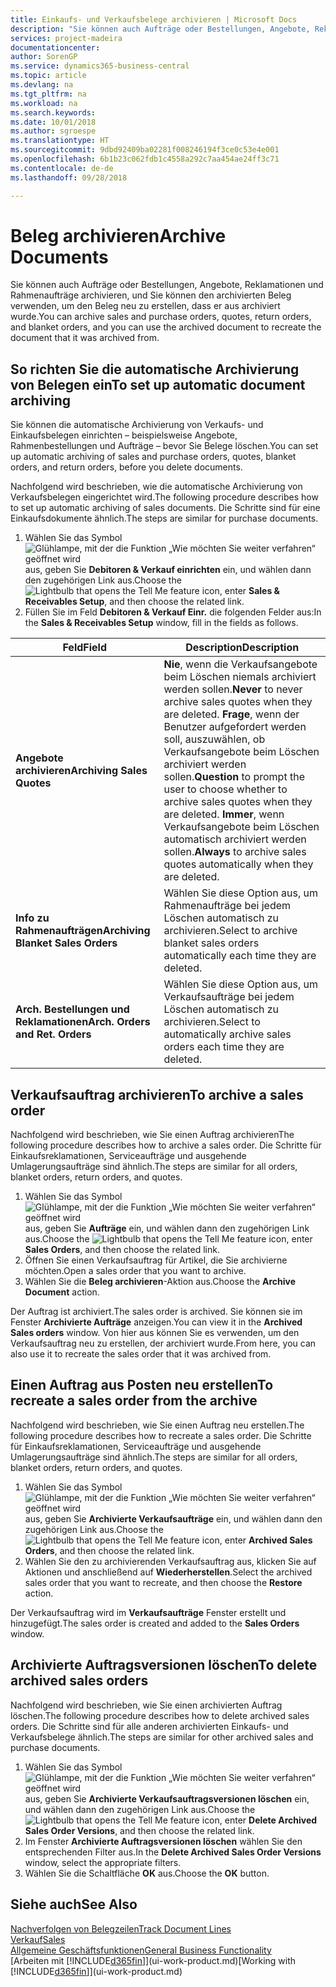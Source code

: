 ```yaml
---
title: Einkaufs- und Verkaufsbelege archivieren | Microsoft Docs
description: "Sie können auch Aufträge oder Bestellungen, Angebote, Reklamationen und Rahmenaufträge archivieren, und Sie können den archivierten Beleg verwenden, um den Beleg neu zu erstellen, dass er aus archiviert wurde."
services: project-madeira
documentationcenter: 
author: SorenGP
ms.service: dynamics365-business-central
ms.topic: article
ms.devlang: na
ms.tgt_pltfrm: na
ms.workload: na
ms.search.keywords: 
ms.date: 10/01/2018
ms.author: sgroespe
ms.translationtype: HT
ms.sourcegitcommit: 9dbd92409ba02281f008246194f3ce0c53e4e001
ms.openlocfilehash: 6b1b23c062fdb1c4558a292c7aa454ae24ff3c71
ms.contentlocale: de-de
ms.lasthandoff: 09/28/2018

---
```

# <a name="archive-documents"></a><span data-ttu-id="d6eca-103">Beleg archivieren</span><span class="sxs-lookup"><span data-stu-id="d6eca-103">Archive Documents</span></span>
<span data-ttu-id="d6eca-104">Sie können auch Aufträge oder Bestellungen, Angebote, Reklamationen und Rahmenaufträge archivieren, und Sie können den archivierten Beleg verwenden, um den Beleg neu zu erstellen, dass er aus archiviert wurde.</span><span class="sxs-lookup"><span data-stu-id="d6eca-104">You can archive sales and purchase orders, quotes, return orders, and blanket orders, and you can use the archived document to recreate the document that it was archived from.</span></span>

## <a name="to-set-up-automatic-document-archiving"></a><span data-ttu-id="d6eca-105">So richten Sie die automatische Archivierung von Belegen ein</span><span class="sxs-lookup"><span data-stu-id="d6eca-105">To set up automatic document archiving</span></span>  
<span data-ttu-id="d6eca-106">Sie können die automatische Archivierung von Verkaufs- und Einkaufsbelegen einrichten – beispielsweise Angebote, Rahmenbestellungen und Aufträge – bevor Sie Belege löschen.</span><span class="sxs-lookup"><span data-stu-id="d6eca-106">You can set up automatic archiving of sales and purchase orders, quotes, blanket orders, and return orders, before you delete documents.</span></span>

<span data-ttu-id="d6eca-107">Nachfolgend wird beschrieben, wie die automatische Archivierung von Verkaufsbelegen eingerichtet wird.</span><span class="sxs-lookup"><span data-stu-id="d6eca-107">The following procedure describes how to set up automatic archiving of sales documents.</span></span> <span data-ttu-id="d6eca-108">Die Schritte sind für eine Einkaufsdokumente ähnlich.</span><span class="sxs-lookup"><span data-stu-id="d6eca-108">The steps are similar for purchase documents.</span></span>
1.  <span data-ttu-id="d6eca-109">Wählen Sie das Symbol ![Glühlampe, mit der die Funktion „Wie möchten Sie weiter verfahren“ geöffnet wird](media/ui-search/search_small.png "Wie möchten Sie weiter verfahren?") aus, geben Sie **Debitoren & Verkauf einrichten** ein, und wählen dann den zugehörigen Link aus.</span><span class="sxs-lookup"><span data-stu-id="d6eca-109">Choose the ![Lightbulb that opens the Tell Me feature](media/ui-search/search_small.png "Tell me what you want to do") icon, enter **Sales & Receivables Setup**, and then choose the related link.</span></span>
2. <span data-ttu-id="d6eca-110">Füllen Sie im Feld **Debitoren & Verkauf Einr.** die folgenden Felder aus:</span><span class="sxs-lookup"><span data-stu-id="d6eca-110">In the **Sales & Receivables Setup** window, fill in the fields as follows.</span></span>

|<span data-ttu-id="d6eca-111">Feld</span><span class="sxs-lookup"><span data-stu-id="d6eca-111">Field</span></span>|<span data-ttu-id="d6eca-112">Description</span><span class="sxs-lookup"><span data-stu-id="d6eca-112">Description</span></span>|
|-----|-----------|
|<span data-ttu-id="d6eca-113">**Angebote archivieren**</span><span class="sxs-lookup"><span data-stu-id="d6eca-113">**Archiving Sales Quotes**</span></span>|<span data-ttu-id="d6eca-114">**Nie**, wenn die Verkaufsangebote beim Löschen niemals archiviert werden sollen.</span><span class="sxs-lookup"><span data-stu-id="d6eca-114">**Never** to never archive sales quotes when they are deleted.</span></span> <span data-ttu-id="d6eca-115">**Frage**, wenn der Benutzer aufgefordert werden soll, auszuwählen, ob Verkaufsangebote beim Löschen archiviert werden sollen.</span><span class="sxs-lookup"><span data-stu-id="d6eca-115">**Question** to prompt the user to choose whether to archive sales quotes when they are deleted.</span></span> <span data-ttu-id="d6eca-116">**Immer**, wenn Verkaufsangebote beim Löschen automatisch archiviert werden sollen.</span><span class="sxs-lookup"><span data-stu-id="d6eca-116">**Always** to archive sales quotes automatically when they are deleted.</span></span>|
|<span data-ttu-id="d6eca-117">**Info zu Rahmenaufträgen**</span><span class="sxs-lookup"><span data-stu-id="d6eca-117">**Archiving Blanket Sales Orders**</span></span>|<span data-ttu-id="d6eca-118">Wählen Sie diese Option aus, um Rahmenaufträge bei jedem Löschen automatisch zu archivieren.</span><span class="sxs-lookup"><span data-stu-id="d6eca-118">Select to archive blanket sales orders automatically each time they are deleted.</span></span>|
|<span data-ttu-id="d6eca-119">**Arch. Bestellungen und Reklamationen**</span><span class="sxs-lookup"><span data-stu-id="d6eca-119">**Arch. Orders and Ret. Orders**</span></span>|<span data-ttu-id="d6eca-120">Wählen Sie diese Option aus, um Verkaufsaufträge bei jedem Löschen automatisch zu archivieren.</span><span class="sxs-lookup"><span data-stu-id="d6eca-120">Select to automatically archive sales orders each time they are deleted.</span></span>|

## <a name="to-archive-a-sales-order"></a><span data-ttu-id="d6eca-121">Verkaufsauftrag archivieren</span><span class="sxs-lookup"><span data-stu-id="d6eca-121">To archive a sales order</span></span>
<span data-ttu-id="d6eca-122">Nachfolgend wird beschrieben, wie Sie einen Auftrag archivieren</span><span class="sxs-lookup"><span data-stu-id="d6eca-122">The following procedure describes how to archive a sales order.</span></span> <span data-ttu-id="d6eca-123">Die Schritte für Einkaufsreklamationen, Serviceaufträge und ausgehende Umlagerungsaufträge sind ähnlich.</span><span class="sxs-lookup"><span data-stu-id="d6eca-123">The steps are similar for all orders, blanket orders, return orders, and quotes.</span></span>

1.  <span data-ttu-id="d6eca-124">Wählen Sie das Symbol ![Glühlampe, mit der die Funktion „Wie möchten Sie weiter verfahren“ geöffnet wird](media/ui-search/search_small.png "Wie möchten Sie weiter verfahren?") aus, geben Sie **Aufträge** ein, und wählen dann den zugehörigen Link aus.</span><span class="sxs-lookup"><span data-stu-id="d6eca-124">Choose the ![Lightbulb that opens the Tell Me feature](media/ui-search/search_small.png "Tell me what you want to do") icon, enter **Sales Orders**, and then choose the related link.</span></span>  
2.  <span data-ttu-id="d6eca-125">Öffnen Sie einen Verkaufsauftrag für Artikel, die Sie archivierne möchten.</span><span class="sxs-lookup"><span data-stu-id="d6eca-125">Open a sales order that you want to archive.</span></span>  
3.  <span data-ttu-id="d6eca-126">Wählen Sie die **Beleg archivieren**-Aktion aus.</span><span class="sxs-lookup"><span data-stu-id="d6eca-126">Choose the **Archive Document** action.</span></span>

<span data-ttu-id="d6eca-127">Der Auftrag ist archiviert.</span><span class="sxs-lookup"><span data-stu-id="d6eca-127">The sales order is archived.</span></span> <span data-ttu-id="d6eca-128">Sie können sie im Fenster **Archivierte Aufträge** anzeigen.</span><span class="sxs-lookup"><span data-stu-id="d6eca-128">You can view it in the **Archived Sales orders** window.</span></span> <span data-ttu-id="d6eca-129">Von hier aus können Sie es verwenden, um den Verkaufsauftrag neu zu erstellen, der archiviert wurde.</span><span class="sxs-lookup"><span data-stu-id="d6eca-129">From here, you can also use it to recreate the sales order that it was archived from.</span></span>

## <a name="to-recreate-a-sales-order-from-the-archive"></a><span data-ttu-id="d6eca-130">Einen Auftrag aus Posten neu erstellen</span><span class="sxs-lookup"><span data-stu-id="d6eca-130">To recreate a sales order from the archive</span></span>
<span data-ttu-id="d6eca-131">Nachfolgend wird beschrieben, wie Sie einen Auftrag neu erstellen.</span><span class="sxs-lookup"><span data-stu-id="d6eca-131">The following procedure describes how to recreate a sales order.</span></span> <span data-ttu-id="d6eca-132">Die Schritte für Einkaufsreklamationen, Serviceaufträge und ausgehende Umlagerungsaufträge sind ähnlich.</span><span class="sxs-lookup"><span data-stu-id="d6eca-132">The steps are similar for all orders, blanket orders, return orders, and quotes.</span></span>

1.  <span data-ttu-id="d6eca-133">Wählen Sie das Symbol ![Glühlampe, mit der die Funktion „Wie möchten Sie weiter verfahren“ geöffnet wird](media/ui-search/search_small.png "Wie möchten Sie weiter verfahren?") aus, geben Sie **Archivierte Verkaufsaufträge** ein, und wählen dann den zugehörigen Link aus.</span><span class="sxs-lookup"><span data-stu-id="d6eca-133">Choose the ![Lightbulb that opens the Tell Me feature](media/ui-search/search_small.png "Tell me what you want to do") icon, enter **Archived Sales Orders**, and then choose the related link.</span></span>
2.  <span data-ttu-id="d6eca-134">Wählen Sie den zu archivierenden Verkaufsauftrag aus, klicken Sie auf Aktionen und anschließend auf **Wiederherstellen**.</span><span class="sxs-lookup"><span data-stu-id="d6eca-134">Select the archived sales order that you want to recreate, and then choose the **Restore** action.</span></span>  

<span data-ttu-id="d6eca-135">Der Verkaufsauftrag wird im  **Verkaufsaufträge** Fenster erstellt und hinzugefügt.</span><span class="sxs-lookup"><span data-stu-id="d6eca-135">The sales order is created and added to the **Sales Orders** window.</span></span>

## <a name="to-delete-archived-sales-orders"></a><span data-ttu-id="d6eca-136">Archivierte Auftragsversionen löschen</span><span class="sxs-lookup"><span data-stu-id="d6eca-136">To delete archived sales orders</span></span>
<span data-ttu-id="d6eca-137">Nachfolgend wird beschrieben, wie Sie einen archivierten Auftrag löschen.</span><span class="sxs-lookup"><span data-stu-id="d6eca-137">The following procedure describes how to delete archived sales orders.</span></span> <span data-ttu-id="d6eca-138">Die Schritte sind für alle anderen archivierten Einkaufs- und Verkaufsbelege ähnlich.</span><span class="sxs-lookup"><span data-stu-id="d6eca-138">The steps are similar for other archived sales and purchase documents.</span></span>

1.  <span data-ttu-id="d6eca-139">Wählen Sie das Symbol ![Glühlampe, mit der die Funktion „Wie möchten Sie weiter verfahren“ geöffnet wird](media/ui-search/search_small.png "Wie möchten Sie weiter verfahren?") aus, geben Sie **Archivierte Verkaufsauftragsversionen löschen** ein, und wählen dann den zugehörigen Link aus.</span><span class="sxs-lookup"><span data-stu-id="d6eca-139">Choose the ![Lightbulb that opens the Tell Me feature](media/ui-search/search_small.png "Tell me what you want to do") icon, enter **Delete Archived Sales Order Versions**, and then choose the related link.</span></span>  
2.  <span data-ttu-id="d6eca-140">Im Fenster **Archivierte Auftragsversionen löschen** wählen Sie den entsprechenden Filter aus.</span><span class="sxs-lookup"><span data-stu-id="d6eca-140">In the **Delete Archived Sales Order Versions** window, select the appropriate filters.</span></span>  
3.  <span data-ttu-id="d6eca-141">Wählen Sie die Schaltfläche **OK** aus.</span><span class="sxs-lookup"><span data-stu-id="d6eca-141">Choose the **OK** button.</span></span>

## <a name="see-also"></a><span data-ttu-id="d6eca-142">Siehe auch</span><span class="sxs-lookup"><span data-stu-id="d6eca-142">See Also</span></span>
[<span data-ttu-id="d6eca-143">Nachverfolgen von Belegzeilen</span><span class="sxs-lookup"><span data-stu-id="d6eca-143">Track Document Lines</span></span>](across-how-to-track-document-lines.md)  
[<span data-ttu-id="d6eca-144">Verkauf</span><span class="sxs-lookup"><span data-stu-id="d6eca-144">Sales</span></span>](sales-manage-sales.md)  
[<span data-ttu-id="d6eca-145">Allgemeine Geschäftsfunktionen</span><span class="sxs-lookup"><span data-stu-id="d6eca-145">General Business Functionality</span></span>](ui-across-business-areas.md)  
<span data-ttu-id="d6eca-146">[Arbeiten mit [!INCLUDE[d365fin](includes/d365fin_md.md)]](ui-work-product.md)</span><span class="sxs-lookup"><span data-stu-id="d6eca-146">[Working with [!INCLUDE[d365fin](includes/d365fin_md.md)]](ui-work-product.md)</span></span>

